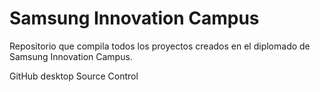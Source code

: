 # Samsung Innovation Campus 
Repositorio que compila todos los proyectos creados en el diplomado de Samsung Innovation Campus. 

GitHub desktop
Source Control